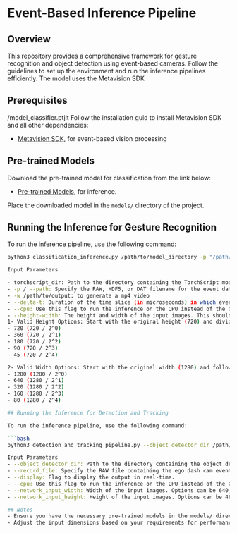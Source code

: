 # Event-Based Inference Pipeline

## Overview

This repository provides a comprehensive framework for gesture recognition and object detection using event-based cameras. Follow the guidelines to set up the environment and run the inference pipelines efficiently. The model uses the Metavision SDK


## Prerequisites
/model_classifier.ptjit
Follow the installation guid to install Metavision SDK and all other dependencies:
- [Metavision SDK](https://docs.prophesee.ai/stable/installation/index.html), for event-based vision processing

## Pre-trained Models

Download the pre-trained model for classification from the link below:

- [Pre-trained Models](https://docs.prophesee.ai/stable/guides/pre-trained_models.html?highlight=mobilenetv2_chifoumi%20zip), for inference.

Place the downloaded model in the `models/` directory of the project.

## Running the Inference for Gesture Recognition

To run the inference pipeline, use the following command:

```bash
python3 classification_inference.py /path/to/model_directory -p "/path/to/event_data.raw" --delta-t 10000 --cpu --height-width 720 1280

Input Parameters

- torchscript_dir: Path to the directory containing the TorchScript model and its JSON description.
- -p / --path: Specify the RAW, HDF5, or DAT filename for the event data. Leave this blank to use a camera.
- -w /path/to/output: to generate a mp4 video
- --delta-t: Duration of the time slice (in microseconds) in which events are accumulated to compute features. Normally you should set the accumulation time interval (--delta-t) the same value as the one during the training. But if there is bandwidth constraint to run it live, you can try to increase the value accordingly, at a potential loss of accuracy.
- --cpu: Use this flag to run the inference on the CPU instead of the GPU.
- --height-width: The height and width of the input images. This should be provided as two integers. The dimensions must be negative powers of two relative to the original input size captured (720/1280).
1- Valid Height Options: Start with the original height (720) and divide by 2𝑛 (where 𝑛 is a non-negative integer) until the value is no longer positive:
- 720 (720 / 2^0)
- 360 (720 / 2^1)
- 180 (720 / 2^2)
- 90 (720 / 2^3)
- 45 (720 / 2^4)

2- Valid Width Options: Start with the original width (1280) and follow the same division:
- 1280 (1280 / 2^0)
- 640 (1280 / 2^1)
- 320 (1280 / 2^2)
- 160 (1280 / 2^3)
- 80 (1280 / 2^4)   

## Running the Inference for Detection and Tracking

To run the inference pipeline, use the following command:

```bash
python3 detection_and_tracking_pipeline.py --object_detector_dir /path/to/model_directory --record_file "/path/to/event_data.raw/driving_sample.raw" --display --cpu --network_input_width 640 --network_input_height 480

Input Parameters
- --object_detector_dir: Path to the directory containing the object detection model.
- --record_file: Specify the RAW file containing the ego dash cam event data.
- --display: Flag to display the output in real-time.
- --cpu: Use this flag to run the inference on the CPU instead of the GPU.
- --network_input_width: Width of the input images. Options can be 640, 320, 160, or 80.
- --network_input_height: Height of the input images. Options can be 480, 240, 120, or 60.

## Notes
- Ensure you have the necessary pre-trained models in the models/ directory.
- Adjust the input dimensions based on your requirements for performance versus accuracy.
